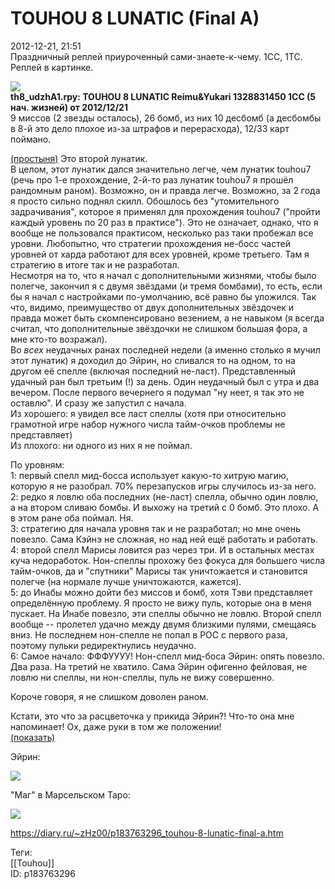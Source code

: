 TOUHOU 8 LUNATIC (Final A)
===========================

   
 2012-12-21, 21:51   
  Праздничный реплей приуроченный сами-знаете-к-чему. 1CC, 1TC. Реплей в картинке.   
   
   [![](https://c.radikal.ru/c06/2201/29/de319f6219f9.jpg)](https://www.pixiv.net/member_illust.php?mode=medium&illust_id=31668220)     
  **th8\_udzhA1.rpy: TOUHOU 8 LUNATIC Reimu&Yukari 1328831450 1CC (5 нач. жизней) от 2012/12/21**    
 9 миссов (2 звезды осталось), 26 бомб, из них 10 десбомб (а десбомбы в 8-й это дело плохое из-за штрафов и перерасхода), 12/33 карт поймано.   
   
  [(простыня)](https://zHz00.diary.ru/p183763296.htm?index=2#linkmore183763296m2)    Это второй лунатик.   
 В целом, этот лунатик дался значительно легче, чем лунатик touhou7 (речь про 1-е прохождение, 2-й-то раз лунатик touhou7 я прошёл рандомным раном). Возможно, он и правда легче. Возможно, за 2 года я просто сильно поднял скилл. Обошлось без "утомительного задрачивания", которое я применял для прохождения touhou7 ("пройти каждый уровень по 20 раз в практисе"). Это не означает, однако, что я вообще не пользовался практисом, несколько раз таки пробежал все уровни. Любопытно, что стратегии прохождения не-босс частей уровней от харда работают для всех уровней, кроме третьего. Там я стратегию в итоге так и не разработал.   
 Несмотря на то, что я начал с дополнительными жизнями, чтобы было полегче, закончил я с двумя звёздами (и тремя бомбами), то есть, если бы я начал с настройками по-умолчанию, всё равно бы уложился. Так что, видимо, преимущество от двух дополнительных звёздочек и правда может быть скомпенсировано везением, а не навыком (я всегда считал, что дополнительные звёздочки не слишком большая фора, а мне кто-то возражал).   
 Во  *всех*  неудачных ранах последней недели (а именно столько я мучил этот лунатик) я доходил до Эйрин, но сливался то на одном, то на другом её спелле (включая последний не-ласт). Представленный удачный ран был третьим (!) за день. Один неудачный был с утра и два вечером. После первого вечернего я подумал "ну неет, я так это не оставлю". И сразу же запустил с начала.   
 Из хорошего: я увидел все ласт спеллы (хотя при относительно грамотной игре набор нужного числа тайм-очков проблемы не представляет)   
 Из плохого: ни одного из них я не поймал.   
   
 По уровням:   
 1: первый спелл мид-босса использует какую-то хитрую магию, которую я не разобрал. 70% перезапусков игры случилось из-за него.   
 2: редко я ловлю оба последних (не-ласт) спелла, обычно один ловлю, а на втором сливаю бомбы. И выхожу на третий с 0 бомб. Это плохо. А в этом ране оба поймал. Ня.   
 3: стратегию для начала уровня так и не разработал; но мне очень повезло. Сама Кэйнэ не сложная, но над ней ещё работать и работать.   
 4: второй спелл Марисы ловится раз через три. И в остальных местах куча недоработок. Нон-спеллы прохожу без фокуса для большего числа тайм-очков, да и "спутники" Марисы так уничтожается и становится полегче (на нормале лучше уничтожаются, кажется).   
 5: до Инабы можно дойти без миссов и бомб, хотя Тэви представляет определённую проблему. Я просто не вижу пуль, которые она в меня пускает. На Инабе повезло, эти спеллы обычно не ловлю. Второй спелл вообще -- пролетел удачно между двумя близкими пулями, смещаясь вниз. Не последнем нон-спелле не попал в POC с первого раза, поэтому пульки редиректнулись неудачно.   
 6: Самое начало: ФФФУУУУ! Нон-спелл мид-боса Эйрин: опять повезло. Два раза. На третий не хватило. Сама Эйрин офигенно фейловая, не ловлю ни спеллы, ни нон-спеллы, пуль не вижу совершенно.   
   
 Короче говоря, я не слишком доволен раном.   
   
 Кстати, это что за расцветочка у прикида Эйрин?! Что-то она мне напоминает! Ох, даже руки в том же положении!   
  [(показать)](https://zHz00.diary.ru/p183763296.htm?index=1#linkmore183763296m1)      
   
  Эйрин:   
   
  [![](https://d.radikal.ru/d02/2201/f9/7807b72e8664.jpg)](https://www.pixiv.net/member_illust.php?mode=medium&illust_id=30938095)    
   
 "Маг" в Марсельском Таро:   
   
 ![](https://d.radikal.ru/d38/2201/8f/ccda4d64a577.jpg)        
    
 <https://diary.ru/~zHz00/p183763296_touhou-8-lunatic-final-a.htm>   
   
 Теги:   
 [[Touhou]]   
 ID: p183763296